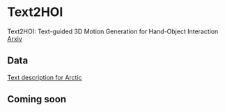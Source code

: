 # Text2HOI
Text2HOI: Text-guided 3D Motion Generation for Hand-Object Interaction [Arxiv](.)

## Data
[Text description for Arctic](https://drive.google.com/file/d/18AtaBpQa9Z9pnQTkjObgOHjSSijT59gz/view?usp=sharing)

## Coming soon
